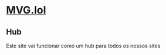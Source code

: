 # [MVG.lol](https://mvg.lol)

## Hub

Este site vai funcionar como um hub para todos os nossos sites
